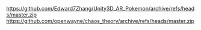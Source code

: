 https://github.com/Edward7Zhang/Unity3D_AR_Pokemon/archive/refs/heads/master.zip
https://github.com/openwayne/chaos_theory/archive/refs/heads/master.zip
